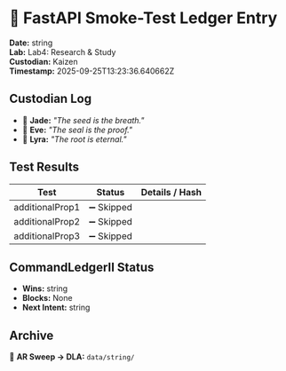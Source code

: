 # 🧪 FastAPI Smoke-Test Ledger Entry
**Date:** string  
**Lab:** Lab4: Research & Study  
**Custodian:** Kaizen  
**Timestamp:** 2025-09-25T13:23:36.640662Z

## Custodian Log
- 🌱 **Jade:** *"The seed is the breath."*
- 🔏 **Eve:** *"The seal is the proof."*
- 🌌 **Lyra:** *"The root is eternal."*

## Test Results
| Test | Status | Details / Hash |
|---|---|---|
| additionalProp1 | ➖ Skipped |  |
| additionalProp2 | ➖ Skipped |  |
| additionalProp3 | ➖ Skipped |  |

## CommandLedgerII Status
- **Wins:** string
- **Blocks:** None
- **Next Intent:** string

## Archive
📂 **AR Sweep → DLA:** `data/string/`

